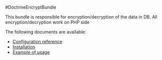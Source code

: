 #DoctrineEncryptBundle 

This bundle is responsible for encryption/decryption of the data in DB. All encryption/decryption work on PHP side

The following documents are available:

* [Configuration reference](https://github.com/ambta/DoctrineEncryptBundle/blob/master/Resources/doc/configuration_reference.md)
* [Installation](https://github.com/ambta/DoctrineEncryptBundle/blob/master/Resources/doc/installation.md)
* [Example of usage](https://github.com/ambta/DoctrineEncryptBundle/blob/master/Resources/doc/example_of_usage.md)
